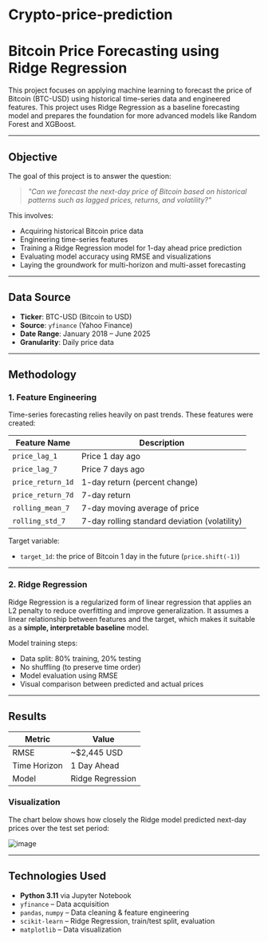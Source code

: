 # Crypto-price-prediction

# Bitcoin Price Forecasting using Ridge Regression 

This project focuses on applying machine learning to forecast the price of Bitcoin (BTC-USD) using historical time-series data and engineered features. This project uses Ridge Regression as a baseline forecasting model and prepares the foundation for more advanced models like Random Forest and XGBoost.

---

## Objective

The goal of this project is to answer the question:

> *"Can we forecast the next-day price of Bitcoin based on historical patterns such as lagged prices, returns, and volatility?"*

This involves:
- Acquiring historical Bitcoin price data
- Engineering time-series features
- Training a Ridge Regression model for 1-day ahead price prediction
- Evaluating model accuracy using RMSE and visualizations
- Laying the groundwork for multi-horizon and multi-asset forecasting

---

## Data Source

- **Ticker**: BTC-USD (Bitcoin to USD)
- **Source**: `yfinance` (Yahoo Finance)
- **Date Range**: January 2018 – June 2025
- **Granularity**: Daily price data

---

##  Methodology

###  1. Feature Engineering

Time-series forecasting relies heavily on past trends. These features were created:

| Feature Name       | Description                                      |
|--------------------|--------------------------------------------------|
| `price_lag_1`      | Price 1 day ago                                  |
| `price_lag_7`      | Price 7 days ago                                 |
| `price_return_1d`  | 1-day return (percent change)                    |
| `price_return_7d`  | 7-day return                                     |
| `rolling_mean_7`   | 7-day moving average of price                    |
| `rolling_std_7`    | 7-day rolling standard deviation (volatility)   |

Target variable:
- `target_1d`: the price of Bitcoin 1 day in the future (`price.shift(-1)`)

---

###  2. Ridge Regression

Ridge Regression is a regularized form of linear regression that applies an L2 penalty to reduce overfitting and improve generalization. It assumes a linear relationship between features and the target, which makes it suitable as a **simple, interpretable baseline** model.

Model training steps:
- Data split: 80% training, 20% testing
- No shuffling (to preserve time order)
- Model evaluation using RMSE
- Visual comparison between predicted and actual prices

---

##  Results

| Metric     | Value        |
|------------|--------------|
| RMSE       | ~$2,445 USD  |
| Time Horizon | 1 Day Ahead |
| Model      | Ridge Regression |

###  Visualization

The chart below shows how closely the Ridge model predicted next-day prices over the test set period:

![image](https://github.com/user-attachments/assets/4ea724b8-7d93-4714-bed3-e442d4253797)


---

## Technologies Used

- **Python 3.11** via Jupyter Notebook
- `yfinance` – Data acquisition
- `pandas`, `numpy` – Data cleaning & feature engineering
- `scikit-learn` – Ridge Regression, train/test split, evaluation
- `matplotlib` – Data visualization


